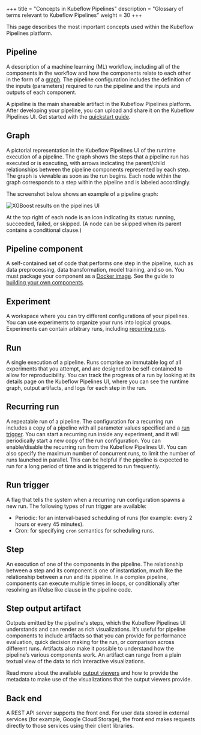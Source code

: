 +++
title = "Concepts in Kubeflow Pipelines"
description = "Glossary of terms relevant to Kubeflow Pipelines"
weight = 30
+++

This page describes the most important concepts used within the Kubeflow 
Pipelines platform.

## Pipeline

A description of a machine learning (ML) workflow, including all of the 
components in the workflow and how the components relate to each other in the 
form of a [graph](#graph). The pipeline configuration includes the definition of 
the inputs (parameters) required to run the pipeline and the inputs and outputs 
of each component.

A pipeline is the main shareable artifact in the Kubeflow Pipelines platform. 
After developing your pipeline, you can upload and share it on the 
Kubeflow Pipelines UI. Get started with the 
[quickstart guide](/docs/pipelines/pipelines-quickstart/).

<a id="graph"></a>
## Graph

A pictorial representation in the Kubeflow Pipelines UI of the runtime execution
of a pipeline. The graph shows the steps that a pipeline run has executed or is 
executing, with arrows indicating the 
parent/child  relationships between the pipeline components represented by each
step. The graph is viewable as soon as the run begins. Each node within the 
graph corresponds to a step within the pipeline and is labeled accordingly.

The screenshot below shows an example of a pipeline graph:

<img src="/docs/images/pipelines-xgboost-graph.png" 
  alt="XGBoost results on the pipelines UI"
  class="mt-3 mb-3 border border-info rounded">

At the top right of each node is an icon indicating its status: running,
succeeded, failed, or skipped. (A node can be skipped when its 
parent contains a conditional clause.)

## Pipeline component

A self-contained set of code that performs one step in the pipeline, such as 
data preprocessing, data transformation, model training, and so on. You must 
package your component as a 
[Docker image](https://docs.docker.com/get-started/). See the guide to
[building your own components](/docs/pipelines/sdk/build-component/).

## Experiment

A workspace where you can try different configurations of your pipelines. You 
can use experiments to organize your runs into logical groups. Experiments can 
contain arbitrary runs, including [recurring runs](#recurring-run).

## Run

A single execution of a pipeline. Runs comprise an immutable log of all
experiments that you attempt, and are designed to be self-contained to allow for
reproducibility. You can track the progress of a run by looking at its details 
page on the Kubeflow Pipelines UI, where you can see the runtime graph, output 
artifacts, and logs for each step in the run.

<a id="recurring-run"></a>
## Recurring run

A repeatable run of a pipeline. The configuration for a recurring run includes a 
copy of a pipeline with all parameter values specified and a 
[run trigger](#run-trigger). You can start a recurring run inside any 
experiment, and it will periodically start a new copy of the run configuration. 
You can enable/disable the recurring run from the Kubeflow Pipelines UI.
You can also specify the maximum number of concurrent runs, to limit the 
number of runs launched in parallel. This can be helpful if the pipeline is 
expected to run for a long period of time and is triggered to run frequently.

<a id="run-trigger"></a>
## Run trigger

A flag that tells the system when a recurring run configuration spawns a new 
run. The following types of run trigger are available:

* Periodic: for an interval-based scheduling of runs (for example: every 2 hours 
  or every 45 minutes).
* Cron: for specifying `cron` semantics for scheduling runs.

## Step

An execution of one of the components in the pipeline. The relationship between 
a step and its component is one of instantiation, much like the relationship 
between a run and its pipeline. In a complex pipeline, components can execute 
multiple times in loops, or conditionally after resolving an if/else like clause 
in the pipeline code.

## Step output artifact

Outputs emitted by the pipeline's steps, which the Kubeflow 
Pipelines UI understands and can render as rich visualizations. It’s useful for 
pipeline components to include artifacts so that you can provide for performance 
evaluation, quick decision making for the run, or comparison across different 
runs. Artifacts also make it possible to understand how the pipeline’s various 
components work. An artifact can range from a plain textual view of the data to 
rich interactive visualizations.

Read more about the available 
[output viewers](/docs/pipelines/metrics/output-viewer/) 
and how to provide the metadata to make use of the visualizations
that the output viewers provide.

## Back end

A REST API server supports the front end. For user data stored in external 
services (for example, Google Cloud Storage), the front end makes requests 
directly to those services using their client libraries.
